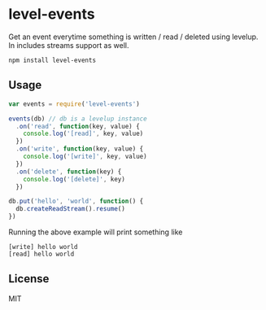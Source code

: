 # level-events

Get an event everytime something is written / read / deleted using levelup. In includes streams support as well.

```
npm install level-events
```

## Usage

``` js
var events = require('level-events')

events(db) // db is a levelup instance
  .on('read', function(key, value) {
    console.log('[read]', key, value)
  })
  .on('write', function(key, value) {
    console.log('[write]', key, value)
  })
  .on('delete', function(key) {
    console.log('[delete]', key)
  })

db.put('hello', 'world', function() {
  db.createReadStream().resume()
})
```

Running the above example will print something like

```
[write] hello world
[read] hello world
```

## License

MIT